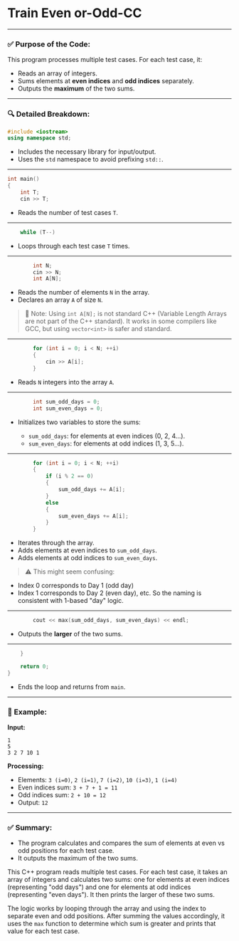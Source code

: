 ﻿# Train Even or-Odd-CC



---
### ✅ **Purpose of the Code:**

This program processes multiple test cases. For each test case, it:

* Reads an array of integers.
* Sums elements at **even indices** and **odd indices** separately.
* Outputs the **maximum** of the two sums.

---

### 🔍 **Detailed Breakdown:**

```cpp
#include <iostream>
using namespace std;
```

* Includes the necessary library for input/output.
* Uses the `std` namespace to avoid prefixing `std::`.

---

```cpp
int main()
{
    int T;
    cin >> T;
```

* Reads the number of test cases `T`.

---

```cpp
    while (T--)
```

* Loops through each test case `T` times.

---

```cpp
        int N;
        cin >> N;
        int A[N];
```

* Reads the number of elements `N` in the array.
* Declares an array `A` of size `N`.

> 📝 Note: Using `int A[N];` is not standard C++ (Variable Length Arrays are not part of the C++ standard). It works in some compilers like GCC, but using `vector<int>` is safer and standard.

---

```cpp
        for (int i = 0; i < N; ++i)
        {
            cin >> A[i];
        }
```

* Reads `N` integers into the array `A`.

---

```cpp
        int sum_odd_days = 0;
        int sum_even_days = 0;
```

* Initializes two variables to store the sums:

  * `sum_odd_days`: for elements at even indices (0, 2, 4...).
  * `sum_even_days`: for elements at odd indices (1, 3, 5...).

---

```cpp
        for (int i = 0; i < N; ++i)
        {
            if (i % 2 == 0)
            {
                sum_odd_days += A[i];
            }
            else
            {
                sum_even_days += A[i];
            }
        }
```

* Iterates through the array.
* Adds elements at even indices to `sum_odd_days`.
* Adds elements at odd indices to `sum_even_days`.

> ⚠️ This might seem confusing:

* Index 0 corresponds to Day 1 (odd day)
* Index 1 corresponds to Day 2 (even day), etc.
  So the naming is consistent with 1-based "day" logic.

---

```cpp
        cout << max(sum_odd_days, sum_even_days) << endl;
```

* Outputs the **larger** of the two sums.

---

```cpp
    }

    return 0;
}
```

* Ends the loop and returns from `main`.

---

### 🧠 Example:

**Input:**

```
1
5
3 2 7 10 1
```

**Processing:**

* Elements: `3 (i=0)`, `2 (i=1)`, `7 (i=2)`, `10 (i=3)`, `1 (i=4)`
* Even indices sum: `3 + 7 + 1 = 11`
* Odd indices sum: `2 + 10 = 12`
* Output: `12`

---

### ✅ Summary:

* The program calculates and compares the sum of elements at even vs odd positions for each test case.
* It outputs the maximum of the two sums.

This C++ program reads multiple test cases. For each test case, it takes an array of integers and calculates two sums: one for elements at even indices (representing "odd days") and one for elements at odd indices (representing "even days"). It then prints the larger of these two sums.

The logic works by looping through the array and using the index to separate even and odd positions. After summing the values accordingly, it uses the `max` function to determine which sum is greater and prints that value for each test case.



